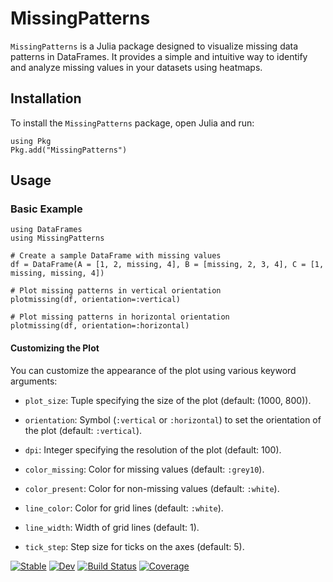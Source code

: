 # MissingPatterns

`MissingPatterns` is a Julia package designed to visualize missing data patterns in DataFrames. It provides a simple and intuitive way to identify and analyze missing values in your datasets using heatmaps.

## Installation

To install the `MissingPatterns` package, open Julia and run:

```
using Pkg
Pkg.add("MissingPatterns")
```

## Usage
### Basic Example

```
using DataFrames
using MissingPatterns

# Create a sample DataFrame with missing values
df = DataFrame(A = [1, 2, missing, 4], B = [missing, 2, 3, 4], C = [1, missing, missing, 4])

# Plot missing patterns in vertical orientation
plotmissing(df, orientation=:vertical)

# Plot missing patterns in horizontal orientation
plotmissing(df, orientation=:horizontal)
```
#### Customizing the Plot
You can customize the appearance of the plot using various keyword arguments:

- `plot_size`: Tuple specifying the size of the plot (default: (1000, 800)).

- `orientation`: Symbol (`:vertical` or `:horizontal`) to set the orientation of the plot (default: `:vertical`).

- `dpi`: Integer specifying the resolution of the plot (default: 100).

- `color_missing`: Color for missing values (default: `:grey10`).

- `color_present`: Color for non-missing values (default: `:white`).

- `line_color`: Color for grid lines (default: `:white`).

- `line_width`: Width of grid lines (default: 1).

- `tick_step`: Step size for ticks on the axes (default: 5).

[![Stable](https://img.shields.io/badge/docs-stable-blue.svg)](https://dantebertuzzi.github.io/MissingPatterns.jl/stable)
[![Dev](https://img.shields.io/badge/docs-dev-blue.svg)](https://dantebertuzzi.github.io/MissingPatterns.jl/dev)
[![Build Status](https://github.com/dantebertuzzi/MissingPatterns.jl/workflows/CI/badge.svg)](https://github.com/dantebertuzzi/MissingPatterns.jl/actions)
[![Coverage](https://codecov.io/gh/dantebertuzzi/MissingPatterns.jl/branch/master/graph/badge.svg)](https://codecov.io/gh/dantebertuzzi/MissingPatterns.jl)
